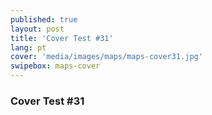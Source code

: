 ```yaml
---
published: true
layout: post
title: 'Cover Test #31'
lang: pt
cover: 'media/images/maps/maps-cover31.jpg'
swipebox: maps-cover
---
```

### Cover Test #31

